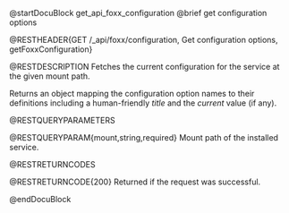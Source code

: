 @startDocuBlock get_api_foxx_configuration
@brief get configuration options

@RESTHEADER{GET /_api/foxx/configuration, Get configuration options, getFoxxConfiguration}

@RESTDESCRIPTION
Fetches the current configuration for the service at the given mount path.

Returns an object mapping the configuration option names to their definitions
including a human-friendly *title* and the *current* value (if any).

@RESTQUERYPARAMETERS

@RESTQUERYPARAM{mount,string,required}
Mount path of the installed service.

@RESTRETURNCODES

@RESTRETURNCODE{200}
Returned if the request was successful.

@endDocuBlock
